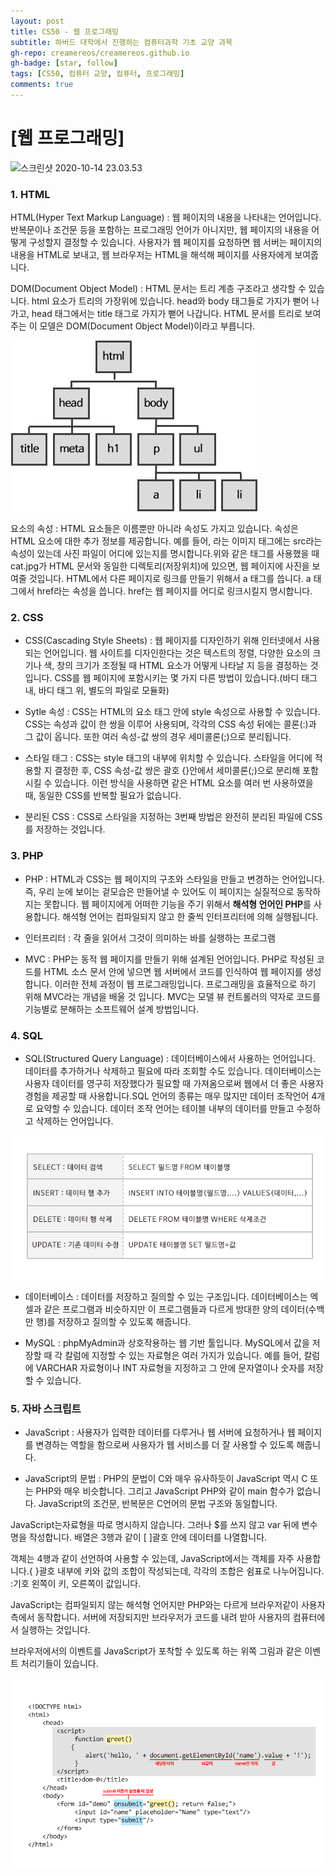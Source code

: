 ```yaml
---
layout: post
title: CS50 - 웹 프로그래밍
subtitle: 하버드 대학에서 진행하는 컴퓨터과학 기초 교양 과목
gh-repo: creamereos/creamereos.github.io
gh-badge: [star, follow]
tags: [CS50, 컴퓨터 교양, 컴퓨터, 프로그래밍]
comments: true
---
```


# [웹 프로그래밍]

![스크린샷 2020-10-14 23.03.53](https://i.imgur.com/yD5UVp5.png)

### 1. HTML

HTML(Hyper Text Markup Language) : 웹 페이지의 내용을 나타내는 언어입니다. 반복문이나 조건문 등을 포함하는 프로그래밍 언어가 아니지만, 웹 페이지의 내용을 어떻게 구성할지 결정할 수 있습니다. 사용자가 웹 페이지를 요청하면 웹 서버는 페이지의 내용을 HTML로 보내고, 웹 브라우저는 HTML을 해석해 페이지를 사용자에게 보여줍니다.

DOM(Document Object Model) :  HTML 문서는 트리 계층 구조라고 생각할 수 있습니다. html 요소가 트리의 가장위에 있습니다. head와 body 태그들로 가지가 뻗어 나가고, head 태그에서는 title 태그로 가지가 뻗어 나갑니다. HTML 문서를 트리로 보여주는 이 모델은 DOM(Document Object Model)이라고 부릅니다.

![html1](/assets/html1.png)

요소의 속성 : HTML 요소들은 이름뿐만 아니라 속성도 가지고 있습니다. 속성은 HTML 요소에 대한 추가 정보를 제공합니다. 예를 들어, <img>라는 이미지 태그에는 src라는 속성이 있는데 사진 파일이 어디에 있는지를 명시합니다.위와 같은 태그를 사용했을 때 cat.jpg가 HTML 문서와 동일한 디렉토리(저장위치)에 있으면, 웹 페이지에 사진을 보여줄 것입니다. HTML에서 다른 페이지로 링크를 만들기 위해서 a 태그를 씁니다. a 태그에서 href라는 속성을 씁니다. href는 웹 페이지를 어디로 링크시킬지 명시합니다.

### 2. CSS

- CSS(Cascading Style Sheets) : 웹 페이지를 디자인하기 위해 인터넷에서 사용되는 언어입니다. 웹 사이트를 디자인한다는 것은 텍스트의 정렬, 다양한 요소의 크기나 색, 창의 크기가 조정될 때 HTML 요소가 어떻게 나타날 지 등을 결정하는 것입니다. CSS를 웹 페이지에 포함시키는 몇 가지 다른 방법이 있습니다.(바디 태그 내, 바디 태그 위, 별도의 파일로 모듈화)

- Sytle 속성 : CSS는 HTML의 요소 태그 안에 style 속성으로 사용할 수 있습니다. CSS는 속성과 값이 한 쌍을 이루어 사용되며, 각각의 CSS 속성 뒤에는 콜론(:)과 그 값이 옵니다. 또한 여러 속성-값 쌍의 경우 세미콜론(;)으로 분리됩니다.

- 스타일 태그 : CSS는 style 태그의 내부에 위치할 수 있습니다. 스타일을 어디에 적용할 지 결정한 후, CSS 속성-값 쌍은 괄호 {}안에서 세미콜론(;)으로 분리해 포함시킬 수 있습니다. 이런 방식을 사용하면 같은 HTML 요소를 여러 번 사용하였을 때, 동일한 CSS를 반복할 필요가 없습니다.

- 분리된  CSS : CSS로 스타일을 지정하는 3번째 방법은 완전히 분리된 파일에 CSS를 저장하는 것입니다.

### 3. PHP

- PHP : HTML과 CSS는 웹 페이지의 구조와 스타일을 만들고 변경하는 언어입니다. 즉, 우리 눈에 보이는 겉모습은 만들어낼 수 있어도 이 페이지는 실질적으로 동작하지는 못합니다. 웹 페이지에게 어떠한 기능을 주기 위해서 **해석형 언어인 PHP**를 사용합니다. 해석형 언어는 컴파일되지 않고 한 줄씩 인터프리터에 의해 실행됩니다.

- 인터프리터 : 각 줄을 읽어서 그것이 의미하는 바를 실행하는 프로그램

- MVC : PHP는 동적 웹 페이지를 만들기 위해 설계된 언어입니다. PHP로 작성된 코드를 HTML 소스 문서 안에 넣으면 웹 서버에서 코드를 인식하여 웹 페이지를 생성합니다. 이러한 전체 과정이 웹 프로그래밍입니다. 프로그래밍을 효율적으로 하기 위해 MVC라는 개념을 배울 것 입니다. MVC는 모델 뷰 컨트롤러의 약자로 코드를 기능별로 분해하는 소프트웨어 설계 방법입니다.


### 4. SQL

- SQL(Structured Query Language) : 데이터베이스에서 사용하는 언어입니다. 데이터를 추가하거나 삭제하고 필요에 따라 조회할 수도 있습니다. 데이터베이스는 사용자 데이터를 영구히 저장했다가 필요할 때 가져옴으로써 웹에서 더 좋은 사용자 경험을 제공할 때 사용합니다.SQL 언어의 종류는 매우 많지만 데이터 조작언어 4개로 요약할 수 있습니다. 데이터 조작 언어는 테이블 내부의 데이터를 만들고 수정하고 삭제하는 언어입니다.

![7.3_-01](/assets/7.3_-01.png)

- 데이터베이스 : 데이터를 저장하고 질의할 수 있는 구조입니다. 데이터베이스는 엑셀과 같은 프로그램과 비슷하지만 이 프로그램들과 다르게 방대한 양의 데이터(수백만 행)를 저장하고 질의할 수 있도록 해줍니다.

- MySQL : phpMyAdmin과 상호작용하는 웹 기반 툴입니다. MySQL에서 값을 저장할 때 각 칼럼에 지정할 수 있는 자료형은 여러 가지가 있습니다. 예를 들어, 칼럼에 VARCHAR 자료형이나 INT 자료형을 지정하고 그 안에 문자열이나 숫자를 저장할 수 있습니다.

### 5. 자바 스크립트

- JavaScript : 사용자가 입력한 데이터를 다루거나 웹 서버에 요청하거나 웹 페이지를 변경하는 역할을 함으로써 사용자가 웹 서비스를 더 잘 사용할 수 있도록 해줍니다.

- JavaScript의 문법 : PHP의 문법이 C와 매우 유사하듯이 JavaScript 역시 C 또는 PHP와 매우 비슷합니다. 그리고 JavaScript PHP와 같이 main 함수가 없습니다. JavaScript의 조건문, 반복문은 C언어의 문법 구조와 동일합니다.

JavaScript는자료형을 따로 명시하지 않습니다. 그러나 $를 쓰지 않고 var 뒤에 변수명을 작성합니다.  배열은 3행과 같이 [ ]괄호 안에 데이터를 나열합니다.

객체는 4행과 같이 선언하여 사용할 수 있는데, JavaScript에서는 객체를 자주 사용합니다.{ }괄호 내부에 키와 값의 조합이 작성되는데, 각각의 조합은 쉼표로 나누어집니다. :기호 왼쪽이 키, 오른쪽이 값입니다.

JavaScript는 컴파일되지 않는 해석형 언어지만 PHP와는 다르게 브라우저같이 사용자 측에서 동작합니다. 서버에 저장되지만 브라우저가 코드를 내려 받아 사용자의 컴퓨터에서 실행하는 것입니다.

브라우저에서의 이벤트를 JavaScript가 포착할 수 있도록 하는 위쪽 그림과 같은 이벤트 처리기들이 있습니다.

![7.5_-03](/assets/7.5_-03.png)
